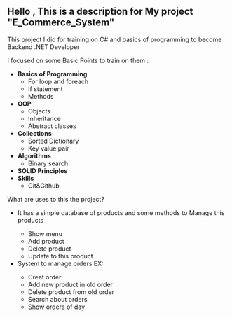 <h2>Hello , This is a description for My project "E_Commerce_System"</h2>
<p>This project I did for training on C# and basics of programming to become Backend .NET Developer</p>
<p>I focused on some Basic Points to train on them : </p>
<ul>
  <li>
    <b>Basics of Programming</b>
    <ul>
      <li>For loop and foreach</li>
      <li>If statement</li>
      <li>Methods</li>
    </ul>
  </li>
  <li>
    <b>OOP</b>
    <ul>
      <li>Objects</li>
      <li>Inheritance</li>
      <li>Abstract classes</li>
    </ul>
  </li>
  <li>
    <b>Collections </b>
    <ul>
      <li>Sorted Dictionary</li>
      <li>Key value pair</li>
    </ul>
  </li>
  <li>
    <b>Algorithms</b>
    <ul><li>Binary search</li></ul>
  </li>
  <li>
    <b>SOLID Principles</b>
  </li>
  <li>
    <b>Skills</b>
    <ul><li>Git&Github</li></ul>
  </li>
</ul>
<p>What are uses to this the project? </p>
<ul>
  <li>It has a simple database of products and some methods to Manage this products</li>
  <ul>
    <li>Show menu</li>
    <li>Add product</li>
    <li>Delete product</li>
    <li>Update to this product</li>
  </ul>
  <li>System to manage orders EX:</li>
  <ul>
    <li>Creat order</li>
    <li>Add new product in old order</li>
    <li>Delete product from old order</li>
    <li>Search about orders</li>
    <li>Show orders of day</li>
  </ul>
</ul>
